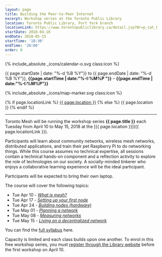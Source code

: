 ```yaml
---
layout: page
title: Building the Peer-to-Peer Internet
excerpt: Workshop series at the Toronto Public Library
location: Toronto Public Library, Fort York branch
locationLink: https://www.torontopubliclibrary.ca/detail.jsp?Nr=p_cat_branch_name:Fort%20York
startDate: 2018-04-10
endDate: 2018-05-15
startTime: '18:30'
endTime: '20:00'
order: 0
---
```


<div class="event-time-location">
  <div class="event-meta">
    {% include_absolute _icons/calendar-o.svg class:icon %}
    <p class="event-time event-meta-item">{{ page.startDate | date: "%-d %B %Y"}} to {{ page.endDate | date: "%-d %B %Y"}}, <strong>{{page.startTime | date:"%-I:%M%P "}}</strong> – <strong>{{page.endTime | date:"%-I:%M%P"}}</strong></p>
  </div>
  <div class="event-meta">
    {% include_absolute _icons/map-marker.svg class:icon %}
    <p class="event-location event-meta-item">
    {% if page.locationLink %}
      <a href="{{page.locationLink}}" target="_blank">{{ page.location }}</a> <!--_-->
    {% else %}
      {{ page.location }}
    {% endif %}
    </p>
  </div>
</div>

***

Toronto Mesh will be running the workshop series **{{ page.title }}** each Tuesday from April 10 to May 15, 2018 at the [{{ page.location }}]({{ page.locationLink }}).

Participants will learn about community networks, wireless mesh networks, distributed applications, and train their pet Raspberry Pi to do networking things. While this course assumes no technical expertise, all sessions contain a technical hands-on component and a reflection activity to explore the role of technologies on our society. A socially-minded tinkerer who enjoys a collaborative learning experience will be the ideal participant.

Participants will be expected to bring their own laptop.

The course will cover the following topics:

* Tue Apr 10 - [*What is mesh?*](https://github.com/tomeshnet/p2p-internet-workshop/blob/master/module-1.md)
* Tue Apr 17 - [*Setting up your first node*](https://github.com/tomeshnet/p2p-internet-workshop/blob/master/module-2.md)
* Tue Apr 24 - [*Building nodes (hardware)*](https://github.com/tomeshnet/p2p-internet-workshop/blob/master/module-3.md)
* Tue May 01 - [*Planning a network*](https://github.com/tomeshnet/p2p-internet-workshop/blob/master/module-4.md)
* Tue May 08 - [*Measuring networks*](https://github.com/tomeshnet/p2p-internet-workshop/blob/master/module-5.md)
* Tue May 15 - [*Living on a decentralized network*](https://github.com/tomeshnet/p2p-internet-workshop/blob/master/module-6.md)

You can find the [full syllabus](https://github.com/tomeshnet/p2p-internet-workshop) here.

Capacity is limited and each class builds upon one another. To enrol in this free workshop series, you must [register through the Library website](https://www.torontopubliclibrary.ca/detail.jsp?Entt=RDMEVT23011&R=EVT23011) before the first workshop on April 10.
